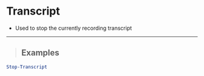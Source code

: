 # Transcript

- Used to stop the currently recording transcript

---

> ## **Examples**

```PowerShell
Stop-Transcript
```